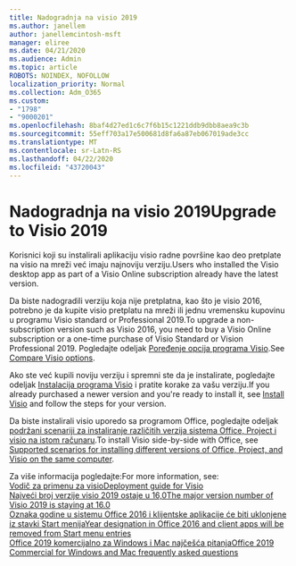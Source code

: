 ```yaml
---
title: Nadogradnja na visio 2019
ms.author: janellem
author: janellemcintosh-msft
manager: eliree
ms.date: 04/21/2020
ms.audience: Admin
ms.topic: article
ROBOTS: NOINDEX, NOFOLLOW
localization_priority: Normal
ms.collection: Adm_O365
ms.custom:
- "1798"
- "9000201"
ms.openlocfilehash: 8baf4d27ed1c6c7f6b15c1221ddb9dbb8aea9c3b
ms.sourcegitcommit: 55eff703a17e500681d8fa6a87eb067019ade3cc
ms.translationtype: MT
ms.contentlocale: sr-Latn-RS
ms.lasthandoff: 04/22/2020
ms.locfileid: "43720043"
---
```

# <a name="upgrade-to-visio-2019"></a><span data-ttu-id="d1575-102">Nadogradnja na visio 2019</span><span class="sxs-lookup"><span data-stu-id="d1575-102">Upgrade to Visio 2019</span></span>

<span data-ttu-id="d1575-103">Korisnici koji su instalirali aplikaciju visio radne površine kao deo pretplate na visio na mreži već imaju najnoviju verziju.</span><span class="sxs-lookup"><span data-stu-id="d1575-103">Users who installed the Visio desktop app as part of a Visio Online subscription already have the latest version.</span></span> 

<span data-ttu-id="d1575-104">Da biste nadogradili verziju koja nije pretplatna, kao što je visio 2016, potrebno je da kupite visio pretplatu na mreži ili jednu vremensku kupovinu u programu Visio standard or Professional 2019.</span><span class="sxs-lookup"><span data-stu-id="d1575-104">To upgrade a non-subscription version such as Visio 2016, you need to buy a Visio Online subscription or a one-time purchase of Visio Standard or Vision Professional 2019.</span></span> <span data-ttu-id="d1575-105">Pogledajte odeljak [Poređenje opcija programa Visio](https://products.office.com/visio/microsoft-visio-plans-and-pricing-compare-visio-options).</span><span class="sxs-lookup"><span data-stu-id="d1575-105">See [Compare Visio options](https://products.office.com/visio/microsoft-visio-plans-and-pricing-compare-visio-options).</span></span>

<span data-ttu-id="d1575-106">Ako ste već kupili noviju verziju i spremni ste da je instalirate, pogledajte odeljak [Instalacija programa Visio](https://support.office.com/article/f98f21e3-aa02-4827-9167-ddab5b025710?wt.mc_id=OfficeAdm_ClientDIA_Alchemy1798) i pratite korake za vašu verziju.</span><span class="sxs-lookup"><span data-stu-id="d1575-106">If you already purchased a newer version and you're ready to install it, see [Install Visio](https://support.office.com/article/f98f21e3-aa02-4827-9167-ddab5b025710?wt.mc_id=OfficeAdm_ClientDIA_Alchemy1798) and follow the steps for your version.</span></span> 

<span data-ttu-id="d1575-107">Da biste instalirali visio uporedo sa programom Office, pogledajte odeljak [podržani scenariji za instaliranje različitih verzija sistema Office, Project i visio na istom računaru](https://docs.microsoft.com/deployoffice/install-different-office-visio-and-project-versions-on-the-same-computer).</span><span class="sxs-lookup"><span data-stu-id="d1575-107">To install Visio side-by-side with Office, see [Supported scenarios for installing different versions of Office, Project, and Visio on the same computer](https://docs.microsoft.com/deployoffice/install-different-office-visio-and-project-versions-on-the-same-computer).</span></span>

<span data-ttu-id="d1575-108">Za više informacija pogledajte:</span><span class="sxs-lookup"><span data-stu-id="d1575-108">For more information, see:</span></span><br>
[<span data-ttu-id="d1575-109">Vodič za primenu za visio</span><span class="sxs-lookup"><span data-stu-id="d1575-109">Deployment guide for Visio</span></span>](https://docs.microsoft.com/deployoffice/deployment-guide-for-visio)<br>
[<span data-ttu-id="d1575-110">Najveći broj verzije visio 2019 ostaje u 16,0</span><span class="sxs-lookup"><span data-stu-id="d1575-110">The major version number of Visio 2019 is staying at 16.0</span></span>](https://docs.microsoft.com/deployoffice/office2019/overview#whats-stayed-the-same-in-office-2019)<br>
[<span data-ttu-id="d1575-111">Oznaka godine u sistemu Office 2016 i klijentske aplikacije će biti uklonjene iz stavki Start menija</span><span class="sxs-lookup"><span data-stu-id="d1575-111">Year designation in Office 2016 and client apps will be removed from Start menu entries</span></span>](https://support.office.com/article/8fe5e052-76d2-49de-af30-2e84ed3da907?wt.mc_id=OfficeAdm_ClientDIA_Alchemy1798)<br>
[<span data-ttu-id="d1575-112">Office 2019 komercijalno za Windows i Mac najčešća pitanja</span><span class="sxs-lookup"><span data-stu-id="d1575-112">Office 2019 Commercial for Windows and Mac frequently asked questions</span></span>](https://support.microsoft.com/help/4133312) 

